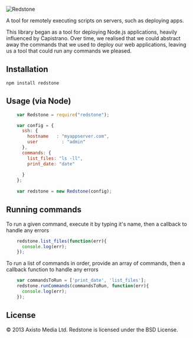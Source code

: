 ![Redstone](https://raw.github.com/axisto-live/redstone/master/redstone.png)

A tool for remotely executing scripts on servers, such as deploying apps.

This library began as a tool for deploying Node.js applications, heavily influenced by Capistrano. Over time, we realised that we could abstract away the commands that we used to deploy our web applications, leaving us a tool that could run any commands we pleased. 

Installation
---

    npm install redstone

Usage (via Node)
---

```javascript
    var Redstone = require("redstone");

    var config = {
      ssh: {
        hostname   : "myappserver.com",
        user 	     : "admin"
      }, 
      commands: {
        list_files: "ls -ll",
        print_date: "date"
        
      }
    };
    
    var redstone = new Redstone(config);
```

Running commands
---

To run a given command, execute it by typing it's name, then a callback to handle any errors

```javascript
    redstone.list_files(function(err){
      console.log(err);
    });
```

To run a list of commands in order, provide an array of commands, then a callback function to handle any errors

```javascript
    var commandsToRun = ['print_date', 'list_files'];
    redstone.runCommands(commandsToRun, function(err){
      console.log(err);
    });
```

License
---

&copy; 2013 Axisto Media Ltd. Redstone is licensed under the BSD License.
